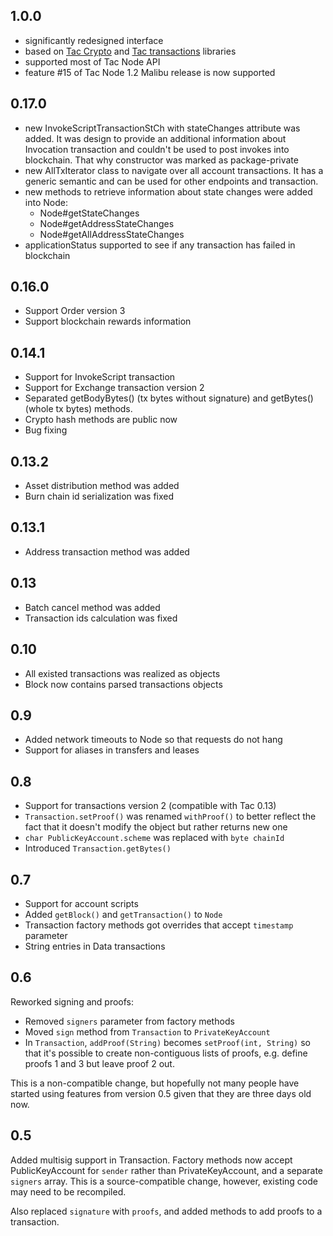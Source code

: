 ## 1.0.0
- significantly redesigned interface
- based on [Tac Crypto](https://github.com/tacplatform/tac-crypto-java) and [Tac transactions](https://github.com/viraladmin/tac-transactions-java) libraries
- supported most of Tac Node API
- feature #15 of Tac Node 1.2 Malibu release is now supported

## 0.17.0
- new InvokeScriptTransactionStCh with stateChanges attribute was added. It was design to provide an additional information about Invocation transaction and couldn't be used to post invokes into blockchain. That why constructor was marked as package-private
- new AllTxIterator class to navigate over all account transactions. It has a generic semantic and can be used for other endpoints and transaction.
- new methods to retrieve information about state changes were added into Node:
  - Node#getStateChanges
  - Node#getAddressStateChanges
  - Node#getAllAddressStateChanges
- applicationStatus supported to see if any transaction has failed in blockchain


## 0.16.0
- Support Order version 3
- Support blockchain rewards information


## 0.14.1

- Support for InvokeScript transaction
- Support for Exchange transaction version 2
- Separated getBodyBytes() (tx bytes without signature) and getBytes() (whole tx bytes) methods.
- Crypto hash methods are public now
- Bug fixing


## 0.13.2

- Asset distribution method was added
- Burn chain id serialization was fixed

## 0.13.1

- Address transaction method was added

## 0.13

- Batch cancel method was added
- Transaction ids calculation was fixed

## 0.10
- All existed transactions was realized as objects
- Block now contains parsed transactions objects

## 0.9
- Added network timeouts to Node so that requests do not hang
- Support for aliases in transfers and leases

## 0.8
- Support for transactions version 2 (compatible with Tac 0.13)
- `Transaction.setProof()` was renamed `withProof()` to better reflect the fact that it doesn't modify the object but rather returns new one
- `char PublicKeyAccount.scheme` was replaced with `byte chainId`
- Introduced `Transaction.getBytes()`

## 0.7
- Support for account scripts
- Added `getBlock()` and `getTransaction()` to `Node`
- Transaction factory methods got overrides that accept `timestamp` parameter
- String entries in Data transactions

## 0.6

Reworked signing and proofs:
- Removed `signers` parameter from factory methods
- Moved `sign` method from `Transaction` to `PrivateKeyAccount`
- In `Transaction`, `addProof(String)` becomes `setProof(int, String)` so that it's possible to create non-contiguous lists of proofs, e.g. define proofs 1 and 3 but leave proof 2 out.

This is a non-compatible change, but hopefully not many people have started using features from version 0.5 given that they are three days old now.

## 0.5

Added multisig support in Transaction. Factory methods now accept PublicKeyAccount for `sender` rather than PrivateKeyAccount, and a separate `signers` array. This is a source-compatible change, however, existing code may need to be recompiled.

Also replaced `signature` with `proofs`, and added methods to add proofs to a transaction.
